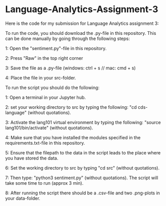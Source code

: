 # Language-Analytics-Assignment-3

Here is the code for my submission for Language Analytics assignment 3:

To run the code, you should download the .py-file in this repository. This can be done manually by going through the following steps:

1: Open the "sentiment.py"-file in this repository.

2: Press "Raw" in the top right corner

3: Save the file as a .py-file (windows: ctrl + s // mac: cmd + s)

4: Place the file in your src-folder.

To run the script you should do the following:

1: Open a terminal in your Jupyter hub.

2: set your working directory to src by typing the following: "cd cds-language" (without quotations).

3: Activate the lang101 virtual environment by typing the following: "source lang101/bin/activate" (without quotations).

4: Make sure that you have installed the modules specified in the requirements.txt-file in this repository.

5: Ensure that the filepath to the data in the script leads to the place where you have stored the data.

6: Set the working directory to src by typing "cd src" (without quotations).

7: Then type: "python3 sentiment.py" (without quotations). The script will take some time to run (approx 3 min).

8: After running the script there should be a .csv-file and two .png-plots in your data-folder. 

